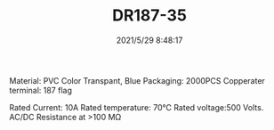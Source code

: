 ﻿---
layout: post 
title: DR187-35
tags: FA 187 SEL
categories: housing-terminal
overview: sleveet,180,PVC
series: DF
part_number: 0499-1
thumb_img: 
image: static/202105/499-20210529.jpg
date: 2021/5/29 8:48:17
---


Material: PVC
Color Transpant, Blue
Packaging: 2000PCS
Copperater terminal:  187 flag

Rated Current: 10A
Rated temperature: 70℃
Rated voltage:500 Volts. AC/DC
Resistance at >100 MΩ
